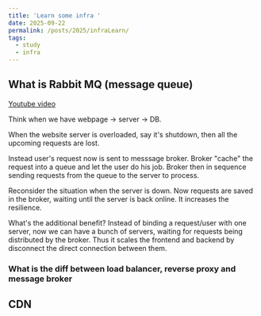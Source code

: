```yaml
---
title: 'Learn some infra '
date: 2025-09-22
permalink: /posts/2025/infraLearn/
tags:
  - study
  - infra
---
```


## What is Rabbit MQ (message queue)

[Youtube video](https://www.youtube.com/watch?v=bfVddTJNiAw)

Think when we have webpage -> server -> DB.

When the website server is overloaded, say it's shutdown, then all the upcoming requests are lost. 

Instead user's request now is sent to messsage broker. Broker "cache" the request into a queue and let the user do his job. Broker then in sequence sending requests from the queue to the server to process.

Reconsider the situation when the server is down. Now requests are saved in the broker, waiting until the server is back online. It increases the resilience. 

What's the additional benefit? Instead of binding a request/user with one server, now we can have a bunch of servers, waiting for requests being distributed by the broker. Thus it scales the frontend and backend by disconnect the direct connection between them.

### What is the diff between load balancer, reverse proxy and message broker

## CDN